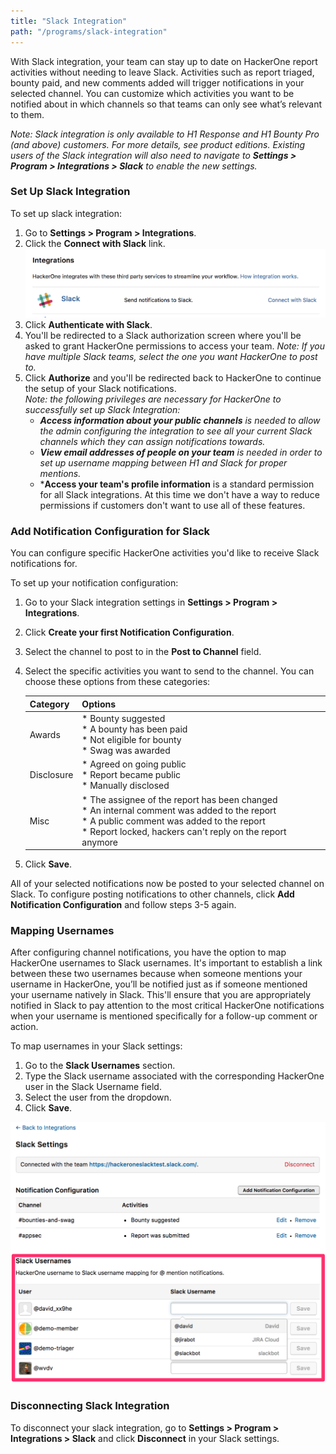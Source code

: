 ```yaml
---
title: "Slack Integration"
path: "/programs/slack-integration"
---
```


With Slack integration, your team can stay up to date on HackerOne report activities without needing to leave Slack. Activities such as report triaged, bounty paid, and new comments added will trigger notifications in your selected channel. You can customize which activities you want to be notified about in which channels so that teams can only see what’s relevant to them.

*Note: Slack integration is only available to H1 Response and H1 Bounty Pro (and above) customers. For more details, see product editions. Existing users of the Slack integration will also need to navigate to **Settings > Program > Integrations > Slack** to enable the new settings.*

### Set Up Slack Integration
To set up slack integration:
1. Go to **Settings > Program > Integrations**.
2. Click the **Connect with Slack** link. 
    ![slack-integration-2](./images/slack-integration-2.png)
3. Click **Authenticate with Slack**. 
4. You'll be redirected to a Slack authorization screen where you'll be asked to grant HackerOne permissions to access your team. *Note: If you have multiple Slack teams, select the one you want HackerOne to post to.*
5. Click **Authorize** and you'll be redirected back to HackerOne to continue the setup of your Slack notifications. <br> *Note: the following privileges are necessary for HackerOne to successfully set up Slack Integration:*
     * ***Access information about your public channels** is needed to allow the admin configuring the integration to see all your current Slack channels which they can assign notifications towards.*
     * ***View email addresses of people on your team** is needed in order to set up username mapping between H1 and Slack for proper mentions.*
     * ***Access your team's profile information** is a standard permission for all Slack integrations. At this time we don't have a way to reduce permissions if customers don't want to use all of these features.

### Add Notification Configuration for Slack
You can configure specific HackerOne activities you'd like to receive Slack notifications for.

To set up your notification configuration:
1. Go to your Slack integration settings in **Settings > Program > Integrations**.
2. Click **Create your first Notification Configuration**.
3. Select the channel to post to in the **Post to Channel** field. 
4. Select the specific activities you want to send to the channel. You can choose these options from these categories:

   Category | Options
   -------- | ---------
   Awards | * Bounty suggested <br>* A bounty has been paid <br>* Not eligible for bounty <br>* Swag was awarded
   Disclosure | * Agreed on going public <br>* Report became public <br>* Manually disclosed
   Misc | * The assignee of the report has been changed <br>* An internal comment was added to the report <br>* A public comment was added to the report <br>* Report locked, hackers can't reply on the report anymore

5. Click **Save**. 

All of your selected notifications now be posted to your selected channel on Slack. To configure posting notifications to other channels, click **Add Notification Configuration** and follow steps 3-5 again. 

### Mapping Usernames
After configuring channel notifications, you have the option to map HackerOne usernames to Slack usernames. It's important to establish a link between these two usernames because when someone mentions your username in HackerOne, you’ll be notified just as if someone mentioned your username natively in Slack. This'll ensure that you are appropriately notified in Slack to pay attention to the most critical HackerOne notifications when your username is mentioned specifically for a follow-up comment or action.

To map usernames in your Slack settings: 
1. Go to the **Slack Usernames** section. 
2. Type the Slack username associated with the corresponding HackerOne user in the Slack Username field.
3. Select the user from the dropdown.
4. Click **Save**. 

![slack-integration-1](./images/slack-integration-1.png)

### Disconnecting Slack Integration

To disconnect your slack integration, go to **Settings > Program > Integrations > Slack** and click **Disconnect** in your Slack settings. 
